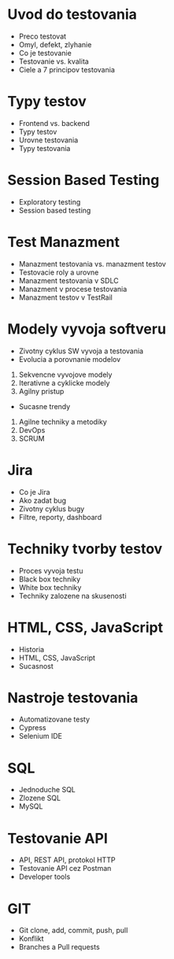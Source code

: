 # Uvod do testovania
- Preco testovat
- Omyl, defekt, zlyhanie
- Co je testovanie
- Testovanie vs. kvalita
- Ciele a 7 principov testovania

# Typy testov
- Frontend vs. backend
- Typy testov
- Urovne testovania
- Typy testovania

# Session Based Testing
- Exploratory testing
- Session based testing

# Test Manazment
- Manazment testovania vs. manazment testov
- Testovacie roly a urovne
- Manazment testovania v SDLC
- Manazment v procese testovania
- Manazment testov v TestRail

# Modely vyvoja softveru
- Zivotny cyklus SW vyvoja a testovania
- Evolucia a porovnanie modelov
1. Sekvencne vyvojove modely
2. Iterativne a cyklicke modely
3. Agilny pristup
- Sucasne trendy
1. Agilne techniky a metodiky
2. DevOps
3. SCRUM

# Jira
- Co je Jira
- Ako zadat bug
- Zivotny cyklus bugy
- Filtre, reporty, dashboard

# Techniky tvorby testov
- Proces vyvoja testu
- Black box techniky
- White box techniky
- Techniky zalozene na skusenosti

# HTML, CSS, JavaScript
- Historia
- HTML, CSS, JavaScript
- Sucasnost

# Nastroje testovania
- Automatizovane testy
- Cypress
- Selenium IDE

# SQL
- Jednoduche SQL
- Zlozene SQL
- MySQL

# Testovanie API
- API, REST API, protokol HTTP
- Testovanie API cez Postman
- Developer tools

# GIT
- Git clone, add, commit, push, pull
- Konflikt
- Branches a Pull requests
